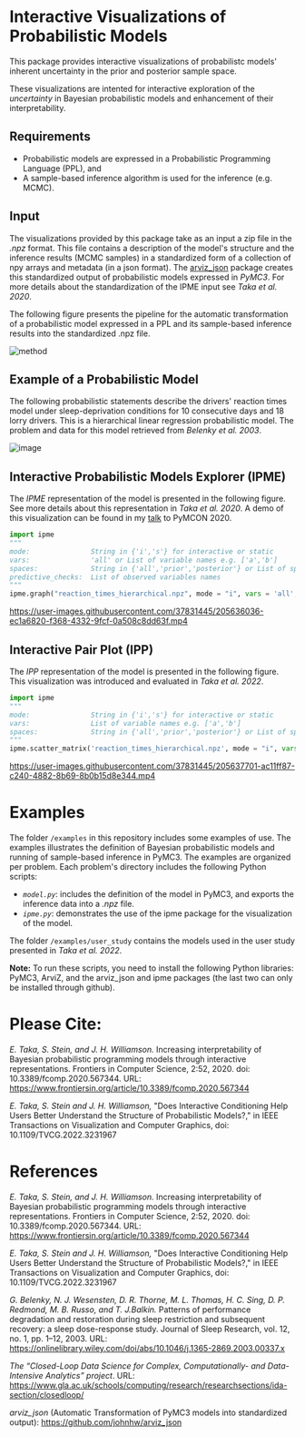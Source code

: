 # Interactive Visualizations of Probabilistic Models
This package provides interactive visualizations of probabilistc models' inherent uncertainty in the prior and posterior sample space. 

These visualizations are intented for interactive exploration of the *uncertainty* in Bayesian probabilistic models and enhancement of their interpretability. 

## Requirements
* Probabilistic models are expressed in a Probabilistic Programming Language (PPL), and 
* A sample-based inference algorithm is used for the inference (e.g. MCMC). 

## Input
The visualizations provided by this package take as an input a zip file in the *.npz* format. This file contains a description of the model's structure and the inference results (MCMC samples) 
in a standardized form of a collection of npy arrays and metadata (in a json format). 
The [arviz_json](https://github.com/johnhw/arviz_json) package creates this standardized output of probabilistic models expressed in *PyMC3*. For more details about the standardization of the IPME input see *Taka et al. 2020*.

The following figure presents the pipeline for the automatic transformation of a probabilistic model expressed in a PPL and its sample-based inference results into the standardized .npz file.

![method](https://user-images.githubusercontent.com/37831445/97790524-20ed6900-1bc1-11eb-950c-838ea67b4163.jpg)

## Example of a Probabilistic Model
The following probabilistic statements describe the drivers' reaction times model under sleep-deprivation conditions for 10 consecutive days and 18 lorry drivers. This is a hierarchical linear regression probabilistic model. The problem and data for this model retrieved from *Belenky et al. 2003*.

![image](https://user-images.githubusercontent.com/37831445/120328046-56d30700-c2e2-11eb-8e4f-05d891e4b2d4.png)

## Interactive Probabilistic Models Explorer (IPME)
The *IPME* representation of the model is presented in the following figure. See more details about this representation in *Taka et al. 2020*. A demo of this visualization can be found in my [talk](https://www.youtube.com/watch?v=2hadiSJRAJI&feature=youtu.be) to PyMCON 2020.
```python
import ipme
"""
mode:               String in {'i','s'} for interactive or static
vars:               'all' or List of variable names e.g. ['a','b']
spaces:             String in {'all','prior','posterior'} or List of spaces e.g. ['prior','posterior']
predictive_checks:  List of observed variables names
"""
ipme.graph("reaction_times_hierarchical.npz", mode = "i", vars = 'all', spaces = 'all', predictive_checks = ['y_pred'])
```

<!--![image](https://user-images.githubusercontent.com/37831445/97790652-3616c780-1bc2-11eb-948b-54797f199ecb.png)-->


https://user-images.githubusercontent.com/37831445/205636036-ec1a6820-f368-4332-9fcf-0a508c8dd63f.mp4


## Interactive Pair Plot (IPP)
The *IPP* representation of the model is presented in the following figure. This visualization was introduced and evaluated in *Taka et al. 2022*.
```python
import ipme
"""
mode:               String in {'i','s'} for interactive or static
vars:               List of variable names e.g. ['a','b']
spaces:             String in {'all','prior','posterior'} or List of spaces e.g. ['prior','posterior']
"""
ipme.scatter_matrix('reaction_times_hierarchical.npz', mode = "i", vars = ['sigma_a','sigma_b','sigma_sigma','mu_a','mu_b','sigma','a','b','y_pred'], spaces = 'all')
```
<!--![image](https://user-images.githubusercontent.com/37831445/154061049-1666eb8c-28fb-4346-9741-c166152a1ab8.png)-->


https://user-images.githubusercontent.com/37831445/205637701-ac11ff87-c240-4882-8b69-8b0b15d8e344.mp4


# Examples
The folder `/examples` in this repository includes some examples of use. The examples illustrates the definition of Bayesian probabilistic models and running of sample-based inference in PyMC3. The examples are organized per problem. Each problem's directory includes the following Python scripts:
* *`model.py`*: includes the definition of the model in PyMC3, and exports the inference data into a *.npz* file. 
* *`ipme.py`*: demonstrates the use of the ipme package for the visualization of the model.

The folder `/examples/user_study` contains the models used in the user study presented in *Taka et al. 2022*.

**Note:** To run these scripts, you need to install the following Python libraries: PyMC3, ArviZ, and the arviz_json and ipme packages (the last two can only be installed through github).  

# Please Cite:
*E. Taka,  S. Stein,  and J. H. Williamson.*  Increasing interpretability of Bayesian probabilistic programming models through interactive representations. Frontiers in Computer Science, 2:52, 2020. doi:  10.3389/fcomp.2020.567344.  URL: https://www.frontiersin.org/article/10.3389/fcomp.2020.567344

*E. Taka, S. Stein and J. H. Williamson,* "Does Interactive Conditioning Help Users Better Understand the Structure of Probabilistic Models?," in IEEE Transactions on Visualization and Computer Graphics, doi: 10.1109/TVCG.2022.3231967

# References
*E. Taka,  S. Stein,  and J. H. Williamson.*  Increasing interpretability of Bayesian probabilistic programming models through interactive representations. Frontiers in Computer Science, 2:52, 2020. doi:  10.3389/fcomp.2020.567344.  URL: https://www.frontiersin.org/article/10.3389/fcomp.2020.567344

*E. Taka, S. Stein and J. H. Williamson,* "Does Interactive Conditioning Help Users Better Understand the Structure of Probabilistic Models?," in IEEE Transactions on Visualization and Computer Graphics, doi: 10.1109/TVCG.2022.3231967

*G.  Belenky,  N.  J.  Wesensten,  D.  R.  Thorne,  M.  L.  Thomas,  H.  C.  Sing,  D.  P.  Redmond,  M.  B.  Russo,  and  T.  J.Balkin.*  Patterns  of  performance  degradation and restoration during sleep restriction  and subsequent recovery: a sleep dose-response study. Journal of Sleep Research, vol. 12, no. 1, pp. 1–12, 2003. URL: https://onlinelibrary.wiley.com/doi/abs/10.1046/j.1365-2869.2003.00337.x


*The “Closed-Loop Data Science for Complex, Computationally- and Data-Intensive Analytics” project*. URL: https://www.gla.ac.uk/schools/computing/research/researchsections/ida-section/closedloop/ 

*arviz_json* (Automatic Transformation of PyMC3 models into standardized output): https://github.com/johnhw/arviz_json
